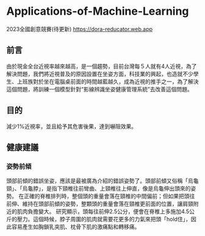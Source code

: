 # Applications-of-Machine-Learning
2023全國創意競賽(待更新)
https://dora-reducator.web.app 

## 前言
由於現金全台近視率越來越高，是一個趨勢，目前台灣每５人就有4人近視，為了解決問題，我們將近視普及的原因設置在坐姿方面，科技業的興起，也造就不少學生、上班族對於坐在電腦桌前面的時間越藍越久，成為近視的推手之一，為了解決這個問題，將訓練一個模型針對“影線辨識坐姿健康管理系統”去改善這個問題。
## 目的
減少1%近視率，並且給予其危害後果，達到嚇阻效果。
## 健康建議
### 姿勢前傾
頭部前傾的錯誤坐姿，應該是最被廣為介紹的錯誤姿勢了。頭部前傾又俗稱「烏龜頸」、「烏龜脖」，是指下頸椎往前彎曲、上頸椎往上伸直，像是烏龜伸出頭來的姿勢。
在正確的脊椎排列時，整個頭的重量會落在頸椎的中間偏前；但如果把頭往前伸、維持在頭部前傾的姿勢，整顆頭的重量會落在頸椎更前面的位置，讓肩頸附近的肌肉負擔變大。
研究顯示，頭每往前伸2.5公分，便會在脊椎上多施加4.5公斤的壓力。這個時候，脖子周圍的肌肉就需要花更多的力氣來把頭「hold住」，因此容易產生如胸鎖乳突肌、枕骨下肌的激痛點和轉移痛。

